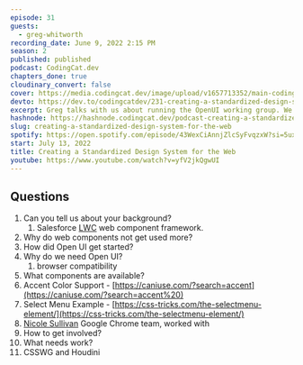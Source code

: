 ```yaml
---
episode: 31
guests:
  - greg-whitworth
recording_date: June 9, 2022 2:15 PM
season: 2
published: published
podcast: CodingCat.dev
chapters_done: true
cloudinary_convert: false
cover: https://media.codingcat.dev/image/upload/v1657713352/main-codingcatdev-photo/Standardized-design-system.jpg
devto: https://dev.to/codingcatdev/231-creating-a-standardized-design-system-for-the-web-2b57
excerpt: Greg talks with us about running the OpenUI working group. We talk in detail and give demos on standardizing components across the major browser vendors.
hashnode: https://hashnode.codingcat.dev/podcast-creating-a-standardized-design-system-for-the-web
slug: creating-a-standardized-design-system-for-the-web
spotify: https://open.spotify.com/episode/43WexCiAnnjZlcSyFvqzxW?si=5ux-aAWdQ_i85SRCbCIb6Q
start: July 13, 2022
title: Creating a Standardized Design System for the Web
youtube: https://www.youtube.com/watch?v=yfV2jkQgwUI
---
```


## Questions

1. Can you tell us about your background?
   1. Salesforce [LWC](https://developer.salesforce.com/docs/component-library/documentation/en/lwc) web component framework.
2. Why do web components not get used more?
3. How did Open UI get started?
4. Why do we need Open UI?
   1. browser compatibility
5. What components are available?
6. Accent Color Support - [https://caniuse.com/?search=accent](https://caniuse.com/?search=accent%20)
7. Select Menu Example - [https://css-tricks.com/the-selectmenu-element/](https://css-tricks.com/the-selectmenu-element/)
8. [Nicole Sullivan](https://twitter.com/stubbornella) Google Chrome team, worked with
9. How to get involved?
10. What needs work?
11. CSSWG and Houdini

